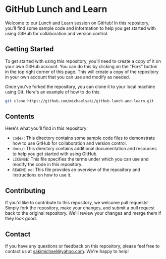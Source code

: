 # GitHub Lunch and Learn

Welcome to our Lunch and Learn session on GitHub! In this repository, you'll find some sample code and information to help you get started with using GitHub for collaboration and version control.

## Getting Started

To get started with using this repository, you'll need to create a copy of it on your own GitHub account. You can do this by clicking on the "Fork" button in the top right corner of this page. This will create a copy of the repository in your own account that you can use and modify as needed.

Once you've forked the repository, you can clone it to your local machine using Git. Here's an example of how to do this:

```bash
git clone https://github.com/michaelsaki/github-lunch-and-learn.git
```

## Contents

Here's what you'll find in this repository:

- `code/`: This directory contains some sample code files to demonstrate how to use GitHub for collaboration and version control.
- `docs/`: This directory contains additional documentation and resources to help you get started with using GitHub.
- `LICENSE`: This file specifies the terms under which you can use and modify the code in this repository.
- `README.md`: This file provides an overview of the repository and instructions on how to use it.

## Contributing

If you'd like to contribute to this repository, we welcome pull requests! Simply fork the repository, make your changes, and submit a pull request back to the original repository. We'll review your changes and merge them if they look good.

## Contact

If you have any questions or feedback on this repository, please feel free to contact us at sakimichael@yahoo.com. We're happy to help!
